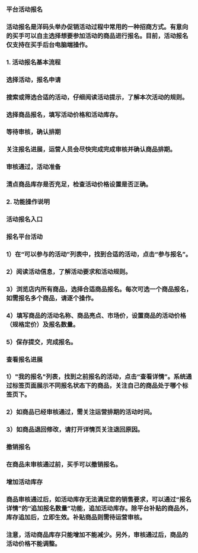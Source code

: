 ### 平台活动报名

### 活动报名是洋码头举办促销活动过程中常用的一种招商方式。有意向的买手可以自主选择想要参加活动的商品进行报名。目前，活动报名仅支持在买手后台电脑端操作。

### 1. 活动报名基本流程

### 

### 选择活动，报名申请

### 搜索或筛选合适的活动，仔细阅读活动提示，了解本次活动的规则。

### 选择商品报名，填写活动价格和活动库存。

### 等待审核，确认排期

### 关注报名进展，运营人员会尽快完成完成审核并确认商品排期。

### 审核通过，活动准备

### 清点商品库存是否充足，检查活动价格设置是否正确。

### 2. 功能操作说明

### 

### 活动报名入口

### 

###  

### 

### 报名平台活动

### 1）在“可以参与的活动”列表中，找到合适的活动，点击“参与报名”。

### 

###  

### 2）阅读活动信息，了解活动要求和活动规则。

### 

###  

### 3）浏览店内所有商品，选择合适商品报名。每次可选一个商品报名，如需报名多个商品，请逐个操作。

### 

###  

###  

### 4）填写商品的活动名称、商品亮点、市场价，设置商品的活动价格（规格定价）及报名数量。

### 

###  

### 5）保存提交，完成报名。

### 

###  

### 查看报名进展

### 1）"我的报名"列表，找到之前报名的活动，点击“查看详情”。系统通过标签页面展示不同报名状态下的商品，关注自己的商品处于哪个标签页下。

### 

### 

### 2）如商品已经审核通过，需关注运营排期的活动时间。

### 

### 

### 3）如商品退回修改，请打开详情页关注退回原因。

### 

### 

### 撤销报名

### 在商品未审核通过前，买手可以撤销报名。

### 

### 

### 增加活动库存

### 商品审核通过后，如活动库存无法满足您的销售要求，可以通过“报名详情”的“追加报名数量”功能，追加活动库存。除平台补贴的商品外，库存追加后，立即生效。补贴商品则需待运营审核。

### 注意，活动商品库存只能增加不能减少。另外，审核通过后，商品的活动价格不能调整。

### 

###  

###  

###  



